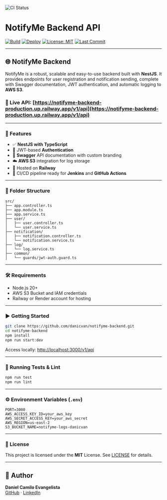 ![CI Status](https://github.com/danicvan/notifyme-backend/actions/workflows/ci.yml/badge.svg)

# NotifyMe Backend API

[![Build](https://img.shields.io/badge/build-passing-brightgreen)]()
[![Deploy](https://img.shields.io/badge/deploy-Railway-blue)]()
[![License: MIT](https://img.shields.io/badge/license-MIT-yellow)](./LICENSE)
[![Last Commit](https://img.shields.io/github/last-commit/danicvan/notifyme-backend)](https://github.com/danicvan/notifyme-backend)

---

## 🌐 NotifyMe Backend

NotifyMe is a robust, scalable and easy-to-use backend built with **NestJS**. It provides endpoints for user registration and notification sending, complete with Swagger documentation, JWT authentication, and automatic logging to **AWS S3**.

### 🚀 Live API: [https://notifyme-backend-production.up.railway.app/v1/api](https://notifyme-backend-production.up.railway.app/v1/api)

---

### 📌 Features

- ✅ **NestJS with TypeScript**
- 🔐 JWT-based **Authentication**
- 🧾 **Swagger** API documentation with custom branding
- ☁️ **AWS S3** integration for log storage
- 🚀 Hosted on **Railway**
- 🔁 CI/CD pipeline ready for **Jenkins** and **GitHub Actions**

---

### 📁 Folder Structure

```
src/
├── app.controller.ts
├── app.module.ts
├── app.service.ts
├── user/
│   ├── user.controller.ts
│   └── user.service.ts
├── notification/
│   ├── notification.controller.ts
│   └── notification.service.ts
├── log/
│   └── log.service.ts
├── common/
│   └── guards/jwt-auth.guard.ts
```

---

### 🛠 Requirements

- Node.js 20+
- AWS S3 Bucket and IAM credentials
- Railway or Render account for hosting

---

### ▶️ Getting Started

```bash
git clone https://github.com/danicvan/notifyme-backend.git
cd notifyme-backend
npm install
npm run start:dev
```

Access locally: [http://localhost:3000/v1/api](http://localhost:3000/v1/api)

---

### 🧪 Running Tests & Lint

```bash
npm run test
npm run lint
```

---

### ⚙️ Environment Variables (`.env`)

```env
PORT=3000
AWS_ACCESS_KEY_ID=your_aws_key
AWS_SECRET_ACCESS_KEY=your_aws_secret
AWS_REGION=us-east-2
S3_BUCKET_NAME=notifyme-logs-danicvan
```

---

### 📃 License

This project is licensed under the **MIT** License. See [LICENSE](./LICENSE) for details.

---

## 👤 Author

**Daniel Camilo Evangelista**  
[GitHub](https://github.com/danicvan) · [LinkedIn](https://linkedin.com/in/danicvan)